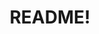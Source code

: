 ---
layout: layouts/post.njk
title: "README!"
description: "oh yeah my websites out"
tags:
    - short
---